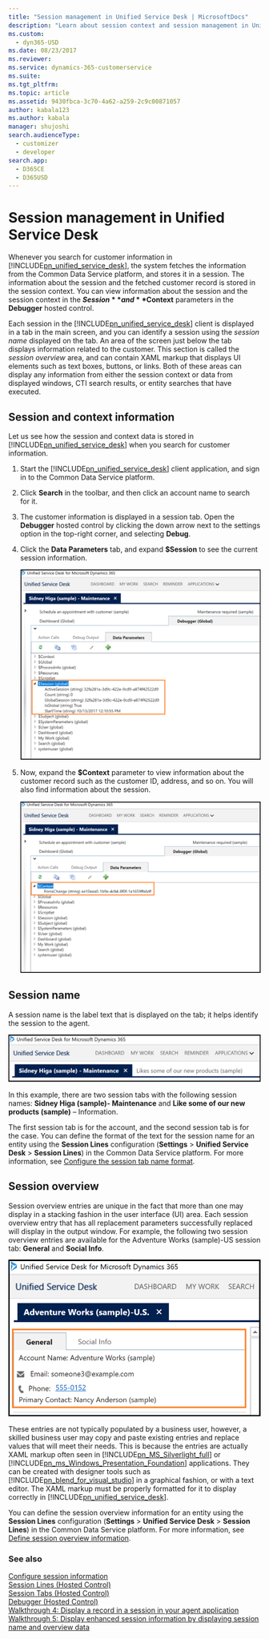 ```yaml
---
title: "Session management in Unified Service Desk | MicrosoftDocs"
description: "Learn about session context and session management in Unified Service Desk."
ms.custom: 
  - dyn365-USD
ms.date: 08/23/2017
ms.reviewer: 
ms.service: dynamics-365-customerservice
ms.suite: 
ms.tgt_pltfrm: 
ms.topic: article
ms.assetid: 9430fbca-3c70-4a62-a259-2c9c00871057
author: kabala123
ms.author: kabala
manager: shujoshi
search.audienceType: 
  - customizer
  - developer
search.app: 
  - D365CE
  - D365USD
---
```

# Session management in Unified Service Desk
Whenever you search for customer information in [!INCLUDE[pn_unified_service_desk](../includes/pn-unified-service-desk.md)], the system fetches the information from the Common Data Service platform, and stores it in a session. The information about the session and the fetched customer record is stored in the session context. You can view information about the session and the session context in the **$Session** and **$Context** parameters in the **Debugger** hosted control.  
  
 Each session in the [!INCLUDE[pn_unified_service_desk](../includes/pn-unified-service-desk.md)] client is displayed in a tab in the main screen, and you can identify a session using the *session name* displayed on the tab. An area of the screen just below the tab displays information related to the customer. This section is called the *session overview* area, and can contain XAML markup that displays UI elements such as text boxes, buttons, or links. Both of these areas can display any information from either the session context or data from displayed windows, CTI search results, or entity searches that have executed.  
  
<a name="SessionContext"></a>   
## Session and context information  
 Let us see how the session and context data is stored in [!INCLUDE[pn_unified_service_desk](../includes/pn-unified-service-desk.md)] when you search for customer information.  
  
1. Start the [!INCLUDE[pn_unified_service_desk](../includes/pn-unified-service-desk.md)] client application, and sign in to the Common Data Service platform.  
  
2. Click **Search** in the toolbar, and then click an account name to search for it.  
  
3. The customer information is displayed in a session tab. Open the **Debugger** hosted control by clicking the down arrow next to the settings option in the top-right corner, and selecting **Debug**.  
  
4. Click the **Data Parameters** tab, and expand **$Session** to see the current session information.  
  
   ![Current session information](../unified-service-desk/media/usd-session-info.png "Current session information")  
  
5. Now, expand the **$Context** parameter to view information about the customer record such as the customer ID, address, and so on. You will also find information about the session.  
  
   ![Current session context information](../unified-service-desk/media/usd-session-context.png "Current session context information")  
  
<a name="SessionName"></a>   
## Session name  
 A session name is the label text that is displayed on the tab; it helps identify the session to the agent.  
  
 ![Session name in Unified Service Desk](../unified-service-desk/media/usd-session-name.png "Session name in Unified Service Desk")  
  
 In this example, there are two session tabs with the following session names: **Sidney Higa (sample)- Maintenance** and **Like some of our new products (sample)** – Information.  
  
 The first session tab is for the account, and the second session tab is for the case. You can define the format of the text for the session name for an entity using the **Session Lines** configuration (**Settings** > **Unified Service Desk** > **Session Lines**) in the Common Data Service platform. For more information, see [Configure the session tab name format](../unified-service-desk/configure-session-information.md#SessionName).  
  
<a name="SessionOverview"></a>   
## Session overview  
 Session overview entries are unique in the fact that more than one may display in a stacking fashion in the user interface (UI) area. Each session overview entry that has all replacement parameters successfully replaced will display in the output window. For example, the following two session overview entries are available for the Adventure Works (sample)-US session tab: **General** and **Social Info**.  
  
 ![Session overview entries in Unified Service Desk](../unified-service-desk/media/usd-session-overview-1.png "Session overview entries in Unified Service Desk")  
  
 These entries are not typically populated by a business user, however, a skilled business user may copy and paste existing entries and replace values that will meet their needs. This is because the entries are actually XAML markup often seen in [!INCLUDE[pn_MS_Silverlight_full](../includes/pn-ms-silverlight-full.md)] or [!INCLUDE[pn_ms_Windows_Presentation_Foundation](../includes/pn-ms-windows-presentation-foundation.md)] applications. They can be created with designer tools such as [!INCLUDE[pn_blend_for_visual_studio](../includes/pn-blend-for-visual-studio.md)] in a graphical fashion, or with a text editor. The XAML markup must be properly formatted for it to display correctly in [!INCLUDE[pn_unified_service_desk](../includes/pn-unified-service-desk.md)].  
  
 You can define the session overview information for an entity using the **Session Lines** configuration (**Settings** > **Unified Service Desk** > **Session Lines**) in the Common Data Service platform. For more information, see [Define session overview information](../unified-service-desk/configure-session-information.md#SessionOverview).  
  
### See also  
 [Configure session information](../unified-service-desk/configure-session-information.md)   
 [Session Lines (Hosted Control)](../unified-service-desk/session-lines-hosted-control.md)   
 [Session Tabs (Hosted Control)](../unified-service-desk/session-tabs-hosted-control.md)   
 [Debugger (Hosted Control)](../unified-service-desk/debugger-hosted-control.md)   
 [Walkthrough 4: Display a record in a session in your agent application](../unified-service-desk/walkthrough-display-dynamics-365-record-session-agent-application.md)   
 [Walkthrough 5: Display enhanced session information by displaying session name and overview data](../unified-service-desk/walkthrough-5-display-enhanced-session-information-displaying-session-name-overview-data.md)
